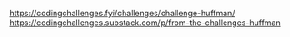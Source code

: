https://codingchallenges.fyi/challenges/challenge-huffman/
https://codingchallenges.substack.com/p/from-the-challenges-huffman
